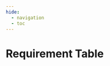 ```yaml
---
hide:
  - navigation
  - toc
---
```

# Requirement Table

<table id="requirements-table-id" class="mdl-data-table"></table>
<script src="https://cdn.datatables.net/v/dt/jq-3.7.0/jszip-3.10.1/dt-2.2.1/af-2.7.0/b-3.2.0/b-colvis-3.2.0/b-html5-3.2.0/b-print-3.2.0/cr-2.0.4/date-1.5.5/fc-5.0.4/fh-4.0.1/kt-2.12.1/r-3.0.3/rg-1.5.1/rr-1.5.0/sc-2.4.3/sb-1.8.1/sp-2.3.3/sl-3.0.0/sr-1.4.1/datatables.min.js"></script>

<script src="../js/csv-parser.js"></script>
<script>
    window.fetch('../assets/table.csv').then(response => response.text()).then(text => {
        let array = CSVToArray(text).filter(row => {
            const comparison = row.length != 1 || row[0] !== ''
            return comparison;
        });
        // the following code does produce a list of dicts as table data
        // const dictData = array.slice(1).map(row => {
        //     return array[0].reduce((acc, key, i) => {
        //         acc[key] = row[i];
        //         return acc;
        //     }, {});
        // });
        let data = {
            data: array.slice(1),
            columns: array[0].map(x => { return {title: x} }),
            // the following is an alternative when using dict based data
            // data: dictData,
            // columns: array[0].map(x => { return {data: x, title: x} }),
            layout: {
                top1Start: {
                    buttons: [
                        'copy', 'excel',
                        {
                            extend: 'searchPanes',
                            config: {
                                cascadePanes: true
                            }
                        },
                        'colvis'
                    ]
                }
            },
            // required to control which columns shall have a search Pane filter
            // sadly it does not work to disable all and just enable some
            columnDefs: [
                // {
                //     searchPanes: {
                //         show: false
                //     },
                //     targets: '_all'
                // },
                {
                    searchPanes: {
                        show: true
                    },
                    targets: [2,3,4,6]
                },
                {
                    searchPanes: {
                        show: false
                    },
                    targets: [0,1,5,7,8]
                }
            ],
            // allows to print groupings in the table
            //  but it only looks good if also a sorting is applied properly
            // rowGroup: {
            //     dataSrc: [1, 2]
            // },
            // autoFill: true,  // only relevant if editing
            // altnernative to responsive design:
            // fixedColumns: true,
            // scrollX: true,
            responsive: true,
            colReorder: true,
            rowReorder: true,
            fixedHeader: true,
            keys: true, // allows arrow key navigation and easy cell copy
            select: true  // required for searchPanes
        }
        let table = new DataTable('#requirements-table-id', data);
    });
    
</script>

